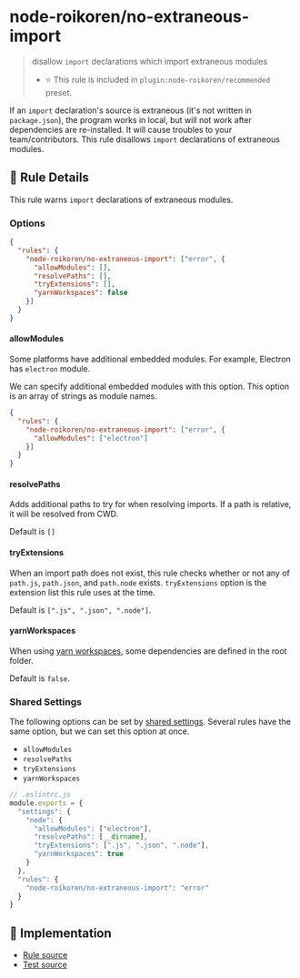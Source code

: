 # node-roikoren/no-extraneous-import
> disallow `import` declarations which import extraneous modules
> - ⭐️ This rule is included in `plugin:node-roikoren/recommended` preset.

If an `import` declaration's source is extraneous (it's not written in `package.json`), the program works in local, but will not work after dependencies are re-installed. It will cause troubles to your team/contributors.
This rule disallows `import` declarations of extraneous modules.

## 📖 Rule Details

This rule warns `import` declarations of extraneous modules.

### Options

```json
{
  "rules": {
    "node-roikoren/no-extraneous-import": ["error", {
      "allowModules": [],
      "resolvePaths": [],
      "tryExtensions": [],
      "yarnWorkspaces": false
    }]
  }
}
```

#### allowModules

Some platforms have additional embedded modules.
For example, Electron has `electron` module.

We can specify additional embedded modules with this option.
This option is an array of strings as module names.

```json
{
  "rules": {
    "node-roikoren/no-extraneous-import": ["error", {
      "allowModules": ["electron"]
    }]
  }
}
```

#### resolvePaths

Adds additional paths to try for when resolving imports.
If a path is relative, it will be resolved from CWD.

Default is `[]`

#### tryExtensions

When an import path does not exist, this rule checks whether or not any of `path.js`, `path.json`, and `path.node` exists.
`tryExtensions` option is the extension list this rule uses at the time.

Default is `[".js", ".json", ".node"]`.

#### yarnWorkspaces

When using [yarn workspaces](https://classic.yarnpkg.com/en/docs/workspaces), some dependencies are
defined in the root folder.

Default is `false`.

### Shared Settings

The following options can be set by [shared settings](http://eslint.org/docs/user-guide/configuring.html#adding-shared-settings).
Several rules have the same option, but we can set this option at once.

- `allowModules`
- `resolvePaths`
- `tryExtensions`
- `yarnWorkspaces`

```js
// .eslintrc.js
module.exports = {
  "settings": {
    "node": {
      "allowModules": ["electron"],
      "resolvePaths": [__dirname],
      "tryExtensions": [".js", ".json", ".node"],
      "yarnWorkspaces": true
    }
  },
  "rules": {
    "node-roikoren/no-extraneous-import": "error"
  }
}
```

## 🔎 Implementation

- [Rule source](https://github.com/roikoren755/eslint-plugin-node/blob/v3.0.4/src/rules/no-extraneous-import.ts)
- [Test source](https://github.com/roikoren755/eslint-plugin-node/blob/v3.0.4/tests/src/rules/no-extraneous-import.ts)
